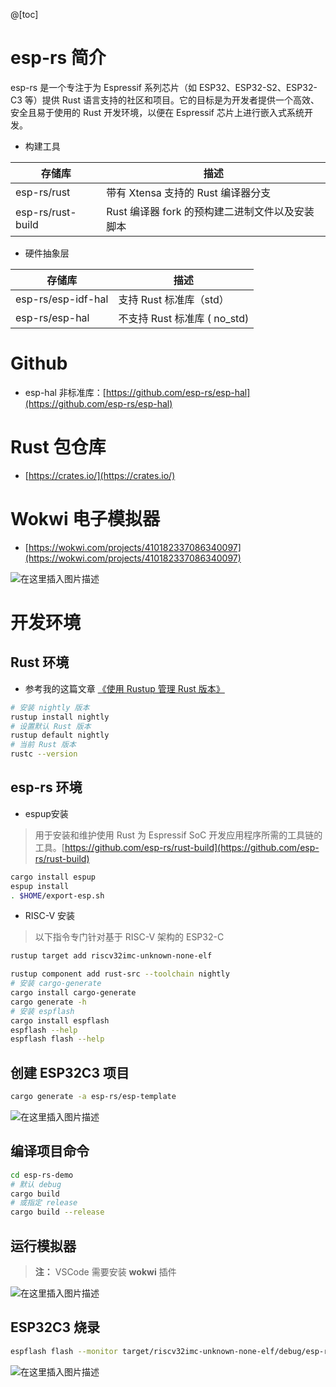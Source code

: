 @[toc]
# esp-rs 简介
esp-rs 是一个专注于为 Espressif 系列芯片（如 ESP32、ESP32-S2、ESP32-C3 等）提供 Rust 语言支持的社区和项目。它的目标是为开发者提供一个高效、安全且易于使用的 Rust 开发环境，以便在 Espressif 芯片上进行嵌入式系统开发。

- 构建工具

| 存储库	| 描述|
-------- | -----
| esp-rs/rust	| 带有 Xtensa 支持的 Rust 编译器分支 |
| esp-rs/rust-build	| Rust 编译器 fork 的预构建二进制文件以及安装脚本 |

- 硬件抽象层

| 存储库 |	描述 |
-------- | -----
| esp-rs/esp-idf-hal	| 支持 Rust 标准库（std）|
| esp-rs/esp-hal	| 不支持 Rust 标准库 ( no_std)|

# Github
- esp-hal 非标准库：[https://github.com/esp-rs/esp-hal](https://github.com/esp-rs/esp-hal)

# Rust 包仓库
- [https://crates.io/](https://crates.io/)

# Wokwi 电子模拟器
- [https://wokwi.com/projects/410182337086340097](https://wokwi.com/projects/410182337086340097)

![在这里插入图片描述](https://i-blog.csdnimg.cn/direct/0b7c59457490453bba2bc363ed048539.png)

# 开发环境
## Rust 环境
- 参考我的这篇文章 [《使用 Rustup 管理 Rust 版本》](https://blog.csdn.net/weixin_42607526/article/details/140048375)

```bash
# 安装 nightly 版本
rustup install nightly
# 设置默认 Rust 版本
rustup default nightly
# 当前 Rust 版本
rustc --version
```

## esp-rs 环境
- espup安装

> 用于安装和维护使用 Rust 为 Espressif SoC 开发应用程序所需的工具链的工具。[https://github.com/esp-rs/rust-build](https://github.com/esp-rs/rust-build)

```bash
cargo install espup
espup install
. $HOME/export-esp.sh
```

- RISC-V 安装
> 以下指令专门针对基于 RISC-V 架构的 ESP32-C

```bash
rustup target add riscv32imc-unknown-none-elf
```

```bash
rustup component add rust-src --toolchain nightly
# 安装 cargo-generate
cargo install cargo-generate
cargo generate -h
# 安装 espflash
cargo install espflash
espflash --help
espflash flash --help
```

## 创建 ESP32C3 项目
```bash
cargo generate -a esp-rs/esp-template
```

![在这里插入图片描述](https://i-blog.csdnimg.cn/direct/48e1e26afb31449bb73de5a7c0f40d5d.png)

## 编译项目命令
```bash
cd esp-rs-demo
# 默认 debug
cargo build
# 或指定 release
cargo build --release
```

## 运行模拟器
> **注：** VSCode 需要安装 **wokwi** 插件

![在这里插入图片描述](https://i-blog.csdnimg.cn/direct/9a2f6a55588242878cf61c938bc25a42.png)
## ESP32C3 烧录
```bash
espflash flash --monitor target/riscv32imc-unknown-none-elf/debug/esp-rs-demo
```

![在这里插入图片描述](https://i-blog.csdnimg.cn/direct/16294f5426764a80a38d274129e19552.png)


